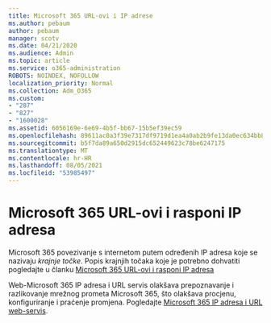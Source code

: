 ```yaml
---
title: Microsoft 365 URL-ovi i IP adrese
ms.author: pebaum
author: pebaum
manager: scotv
ms.date: 04/21/2020
ms.audience: Admin
ms.topic: article
ms.service: o365-administration
ROBOTS: NOINDEX, NOFOLLOW
localization_priority: Normal
ms.collection: Adm_O365
ms.custom:
- "287"
- "827"
- "1600028"
ms.assetid: 6056169e-6e69-4b5f-bb67-15b5ef39ec59
ms.openlocfilehash: 89611ac0a3f39e7317df9719d1ea4a0ab2b9fe13da0ec634bb83190870fe5874
ms.sourcegitcommit: b5f7da89a650d2915dc652449623c78be6247175
ms.translationtype: MT
ms.contentlocale: hr-HR
ms.lasthandoff: 08/05/2021
ms.locfileid: "53985497"
---
```

# <a name="microsoft-365-urls-and-ip-address-ranges"></a>Microsoft 365 URL-ovi i rasponi IP adresa

Microsoft 365 povezivanje s internetom putem određenih IP adresa koje se nazivaju *krajnje točke*.
Popis krajnjih točaka koje je potrebno dohvatiti pogledajte u članku [Microsoft 365 URL-ovi i rasponi IP adresa](https://docs.microsoft.com/office365/enterprise/urls-and-ip-address-ranges) 

Web-Microsoft 365 IP adresa i URL servis olakšava prepoznavanje i razlikovanje mrežnog prometa Microsoft 365, što olakšava procjenu, konfiguriranje i praćenje promjena. Pogledajte [Microsoft 365 IP adresa i URL web-servis](https://docs.microsoft.com/office365/enterprise/office-365-ip-web-service).